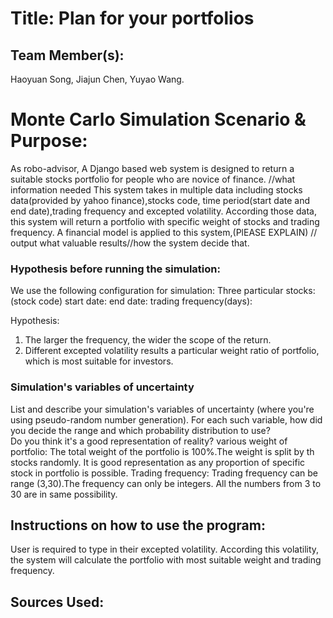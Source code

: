 # Title: Plan for your portfolios

## Team Member(s):
Haoyuan Song,
Jiajun Chen,
Yuyao Wang.


# Monte Carlo Simulation Scenario & Purpose:
As robo-advisor, A Django based web system is designed to return a suitable stocks portfolio for people who are novice of finance. //what information needed
This system takes in multiple data including stocks data(provided by yahoo finance),stocks code, time period(start date
and end date),trading frequency and excepted volatility. According those data, this system will return a portfolio with specific weight of stocks and trading frequency.
A financial model is applied to this system,(PlEASE EXPLAIN)
// output what valuable results//how the system decide that.

### Hypothesis before running the simulation:
We use the following configuration for simulation:
Three particular stocks:(stock code)
start date:
end date:
trading frequency(days):

Hypothesis:
1. The larger the frequency, the wider the scope of the return.
2. Different excepted volatility results a particular weight ratio of portfolio, which is most suitable for investors.


### Simulation's variables of uncertainty
List and describe your simulation's variables of uncertainty (where you're using pseudo-random number generation). 
For each such variable, how did you decide the range and which probability distribution to use?  
Do you think it's a good representation of reality?
various weight of portfolio: The total weight of the portfolio is 100%.The weight is split by th stocks randomly.
It is good representation as any proportion of specific stock in portfolio is possible.
Trading frequency: Trading frequency can be range (3,30).The frequency can only be integers. All the numbers from 3
to 30 are in same possibility.
## Instructions on how to use the program:
User is required to type in their excepted volatility. According this volatility, the system will calculate the portfolio
with most suitable weight and trading frequency.

## Sources Used:


